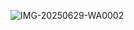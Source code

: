 ![IMG-20250629-WA0002](https://github.com/user-attachments/assets/7d1d4d7d-ad46-492f-9c2d-69f4bea99cf8)


